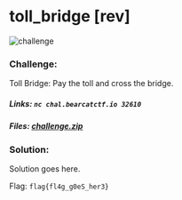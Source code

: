 # toll_bridge [rev]
![challenge](challenge.png)
### Challenge:
Toll Bridge: 
Pay the toll and cross the bridge.

##### Links: ```nc chal.bearcatctf.io 32610```
##### Files: [challenge.zip](challenge.zip)

### Solution:
Solution goes here.

Flag: ```flag{fl4g_g0eS_her3}```